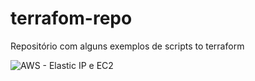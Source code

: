 # terrafom-repo
Repositório com alguns exemplos de scripts to terraform


![AWS - Elastic IP e EC2](.docs/AWS-ElasticIP-EC2.png)